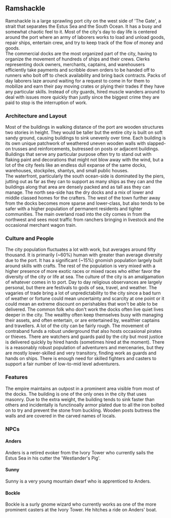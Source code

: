 
## Ramshackle  
  Ramshackle is a large sprawling port city on the west side of 'The Gate', a strait that separates 
the Estus Sea and the South Ocean. It has a busy and somewhat chaotic feel to it. Most of the 
city's day to day life is centered around the port where an army of laborers works to load 
and unload goods, repair ships, entertain crew, and try to keep track of the flow of money and goods.  
  The commercial docks are the most organized part of the city, having to organize the movement 
of hundreds of ships and their crews. Clerks representing dock owners, merchants, captains, and 
warehousers efficiently take payments and scribble down orders to be handed off to runners who 
bolt off to check availability and bring back contracts. Packs of day laborers laze around waiting 
for a request to come in for them to mobilize and earn their pay moving crates or plying their 
trades if they have any particular skills. Instead of city guards, hired muscle wanders around to 
deal with issues more quickly than justly since the biggest crime they are paid to stop is the 
interruption of work.  

### Architecture and Layout  
  Most of the buildings in walking distance of the port are wooden structures two stories in height. 
They would be taller but the entire city is built on soft sandy ground, causing buildings to sink 
unevenly over time. Each building is its own unique patchwork of weathered uneven wooden walls 
with slapped-on trusses and reinforcements, butressed on posts or adjacent buildings. Buildings 
that serve any particular purpose often try to stand out with flaking paint and decorations that 
might not blow away with the wind, but a lot of the city feels like an endless dull expanse of 
the same docks, warehouses, stockpiles, shantys, and small public houses.  
  The waterfront, particularly the south ocean-side is dominated by the piers, jutting out as 
far as they can to support as many ships as they can and the buildings along that area are 
densely packed and as tall ass they can manage. The north sea-side has the dry docks and a mix 
of lower and middle classed homes for the crafters. The west of the town further away from 
the docks becomes more sparse and lower-class, but also tends to be safer with a higher 
population of permanent residents and tighter communities. The main overland road into the 
city comes in from the northwest and sees most traffic from ranchers bringing in livestock 
and the occasional merchant wagon train.


### Culture and People
  The city population fluctuates a lot with work, but averages around fifty thousand. It is 
primarily (~60%) human with greater than average diversity due to the port. It has a significant 
(~15%) gnomish population largely built around skills with crafts. The rest of the population is 
very mixed with a higher presence of more exotic races or mixed races who either favor the 
diversity of the city or life at sea. 
  The culture of the city is an amalgamation of whatever comes in to port. Day to day religious 
observances are largely personal, but there are festivals to gods of sea, travel, and weather. 
The vagaries of trade bring a lot of unpredictability to the city since a bad turn of weather 
or fortune could mean uncertainty and scarcity at one point or it could mean an extreme discount 
on perishables that won't be able to be delivered. The common folk who don't work the docks 
often live quiet lives deeper in the city. The wealthy often keep themselves busy with managing 
their assets, and often entertain, or are entertained by, wealthier captains and travellers. 
  A lot of the city can be fairly rough. The movement of contraband funds a robust underground 
that also hosts occasional pirates or thieves. There are watchers and guards paid by the city 
but most justice is delivered quickly by hired hands (sometimes hired at the moment). There is 
a reasonably robust population of adventurers and mercenaries, but they are mostly lower-skilled 
and very transitory, finding work as guards and hands on ships. There is enough need for skilled 
fighters and casters to support a fair number of low-to-mid level adventurers.


### Features
  The empire maintains an outpost in a prominent area visible from most of the docks. The building 
is one of the only ones in the city that uses masonry. Due to the extra weight, the building tends 
to sink faster than others and incidentally is functinoally armor plated due to all the iron bolted 
on to try and prevent the stone from buckling. Wooden posts buttress the walls and are covered in 
the carved names of locals.


### NPCs  

#### Anders
Anders is a retired evoker from the Ivory Tower who currently sails the Estus Sea in his cutter 
the 'Westlander's Pig'. 

#### Sunny 
Sunny is a very young mountain dwarf who is apprenticed to Anders. 

#### Bockle 
Bockle is a surly gnome wizard who currently works as one of the more prominent casters at 
the Ivory Tower. He hitches a ride on Anders' boat.
